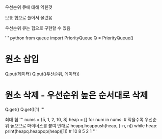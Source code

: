 우선순위 큐에 대해 익힌것 

보통 힙으로 풀어서 몰랐음

우선순위 큐는 힙으로 구현할 수 있음

''' python
from queue import PriorityQueue
Q = PriorityQueue()
# 원소 삽입
Q.put(데이터)
Q.put((우선순위, 데이터))
# 원소 삭제 - 우선순위 높은 순서대로 삭제
Q.get() 
Q.get()[1]
'''

최대 힙
'''
nums = [5, 1, 2, 10, 8]
heap = []
for num in nums:
    # 작을수록 우선순위 높으므로 마이너스를 붙여 반대로
    heapq.heappush(heap, (-n, n))
while heap:
    print(heapq.heappop(heap)[1])
    # 10 8 5 2 1
'''

